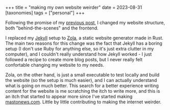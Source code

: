 +++
title =  "making my own website weirder"
date = 2023-08-31
[taxonomies]
tags = ["personal"]
+++

Following the promise of my [previous post](/posts/notes-about-making-the-web-weirder), I changed my website structure, both "behind-the-scenes" and the frontend.

I replaced my [Jekyll](https://jekyllrb.com/) setup to [Zola](https://www.getzola.org/), a static website generator made in Rust. The main two reasons for this change was the fact that Jekyll has a boring setup (I don't use Ruby for anything else, so it's just extra clutter in my computer), and I couldn't really understand how Jekyll worked - I just followed a recipe to create more blog posts, but I never really felt confortable changing my website to my needs.

Zola, on the other hand, is just a small executable to test locally and build the website (so the setup is much easier), and I can actually understand what is going on much better. This search for a better experience writing content for the website is me scratching the itch to write more, and this is an itch that started to appear more since I've started making [mastonews.com](https://mastonews.com). Little by little contributing to making the internet weirder.
